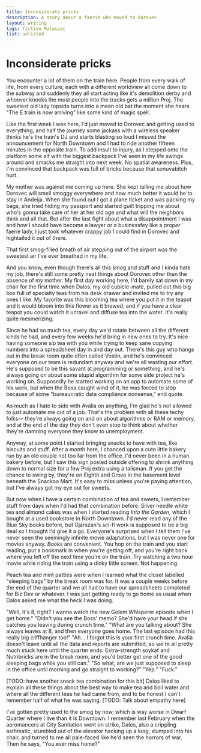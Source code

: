```yaml
---
title: Inconsiderate pricks
description: A story about a faerie who moved to Dorovec
layout: writing
tags: fiction Malaszec
list: unlisted
---
```

# Inconsiderate pricks

You encounter a lot of them on the train here. People from every walk of life, from every culture, each with a different worldview all come down to the subway and suddenly they all start acting like it's demolition derby and whoever knocks the most people into the tracks gets a million Proj. The sweetest old lady topside turns into a mean old bat the moment she hears "The E train is now arriving" like some kind of magic spell.

Like the first week I was here, I'd just moved to Dorovec and getting used to everything, and half the journey some jackass with a wireless speaker thinks he's the train's DJ and starts blasting so loud I missed the announcement for North Downtown and I had to ride another fifteen minutes in the opposite train. To add insult to injury, as I stepped onto the platform some elf with the biggest backpack I've seen in my life swings around and smacks me straight into next week. No spatial awareness. Plus, I'm convinced that backpack was full of bricks because that sonuvabitch hurt.

My mother was against me coming up here. She kept telling me about how Dorovec will smell smoggy everywhere and how much better it would be to stay in Andeija. When she found out I got a plane ticket and was packing my bags, she tried hiding my passport and started guilt tripping me about who's gonna take care of her at her old age and what will the neighbors think and all that. But after the last fight about what a disappointment I was and how I should have become a lawyer or a businessfey like a *proper* faerie lady, I just took whatever crappy job I could find in Dorovec and hightailed it out of there.

That first smog-filled breath of air stepping out of the airport was the sweetest air I've ever breathed in my life.

And you know, even though there's all this smog and stuff and I kinda hate my job, there's still some pretty neat things about Dorovec other than the absence of my mother. My first day working here, I'd barely sat down in my chair for the first time when Dalos, my old cubicle-mate, pulled out this big box full of specialty teas from his desk drawer and invited me to try any ones I like. My favorite was this blooming tea where you put it in the teapot and it would bloom into this flower as it brewed, and if you have a clear teapot you could watch it unravel and diffuse tea into the water. It's really quite mesmerizing.

Since he had so much tea, every day we'd rotate between all the different kinds he had, and every few weeks he'd bring in new ones to try. It's nice having someone sip tea with you while trying to keep sane copying numbers into a spreadsheet day in and day out. There's this guy who hangs out in the break room quite often called Vostin, and he's convinced everyone on our team is redundant anyway and we're all wasting our effort. He's supposed to be this savant at programming or something, and he's always going on about some stupid algorithm for some side project he's working on. Supposedly he started working on an app to automate some of his work, but when the Boss caught wind of it, he was forced to stop because of some "bureaucratic data compliance nonsense," end quote.

As much as I hate to side with Avalia on anything, I'm glad he's not allowed to just automate me out of a job. That's the problem with all these techy folks― they're always going on and on about algorithms or RAM or memory, and at the end of the day they don't even stop to think about whether they're damning everyone they know to unemployment.

Anyway, at some point I started bringing snacks to have with tea, like biscuits and stuff. After a month here, I chanced upon a cute little bakery run by an old couple not too far from the office. I'd never been in a human bakery before, but I saw this sign posted outside offering to shrink anything down to normal size for a few Proj extra using a talisman. If you get the chance to swing by, they're on Eighth and Grove in the basement level beneath the Snackoo Mart. It's easy to miss unless you're paying attention, but I've always got my eye out for sweets.

But now when I have a certain combination of tea and sweets, I remember stuff from days when I'd had that combination before. Silver needle white tea and almond cakes was when I started reading *Into the Garden*, which I bought at a used bookstore in North Downtown. I'd never read any of the Blue Sky books before, but Gjarszan's sci-fi work is supposed to be a big deal so I thought I'd give it a go. Everyone's surprised when I tell them I've never seen the seemingly infinite movie adaptations, but I was never one for movies anyway. *Books* are convenient. You hop on the train and you start reading, put a bookmark in when you're getting off, and you're right back where you left off the next time you're on the train. Try watching a two hour movie while riding the train using a dinky little screen. Not happening.

Peach tea and mint patties were when I learned what the closet labelled "sleeping bags" by the break room was for. It was a couple weeks before the end of the quarter and we all had to have our spreadsheets completed for Biz Dev or whatever. I was just getting ready to go home as usual when Dalos asked me what the heck I was doing.

"Well, it's 8, right? I wanna watch the new Golem Whisperer episode when I get home."
    "Didn't you see the Boss' memo? She'd have your head if she catches you leaving during crunch time."
"What are you talking about? She always leaves at 8, and then everyone goes home. The last episode had this really big cliffhanger too!"
    "Ah... I forgot this is your first crunch time. Avalia doesn't leave until all the data and reports are submitted, so we're all pretty much stuck here until the quarter ends. Extra-strength soykaf and Nutribricks are in the break room, and you'd better get one of the good sleeping bags while you still can."
"So what, are we just supposed to sleep in the office until morning and go straight to working?"
    "Yep."
"Fuck."

[TODO: have another snack tea combination for this bit] Dalos liked to explain all these things about the best way to make tea and boil water and where all the different teas he had came from, and to be honest I can't remember half of what he was saying. [TODO: Talk about empathy here]

I've gotten pretty used to the smog by now, which is way worse in Dwarf Quarter where I live than it is Downtown. I remember last February when the aeromancers at City Sanitation went on strike, Dalos, also a crippling asthmatic, stumbled out of the elevator hacking up a lung, slumped into his chair, and turned to me all pale-faced like he'd seen the horrors of war. Then he says, "You ever miss home?"